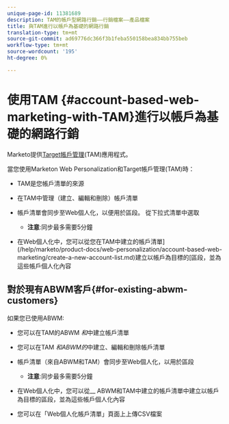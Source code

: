 ```yaml
---
unique-page-id: 11381689
description: TAM的帳戶型網路行銷——行銷檔案——產品檔案
title: 與TAM進行以帳戶為基礎的網路行銷
translation-type: tm+mt
source-git-commit: ad69776dc366f3b1feba550158bea834bb755beb
workflow-type: tm+mt
source-wordcount: '195'
ht-degree: 0%

---
```



# 使用TAM {#account-based-web-marketing-with-TAM}進行以帳戶為基礎的網路行銷

Marketo提供[Target帳戶管理](/help/marketo/product-docs/target-account-management/setup-tam/target-account-management-overview.md)(TAM)應用程式。

當您使用Marketon Web Personalization和Target帳戶管理(TAM)時：

* TAM是您帳戶清單的來源
* 在TAM中管理（建立、編輯和刪除）帳戶清單
* 帳戶清單會同步至Web個人化，以便用於區段。 從下拉式清單中選取

   * **注意**:同步最多需要5分鐘

* 在Web個人化中，您可以從您在TAM中建立的帳戶清單](/help/marketo/product-docs/web-personalization/account-based-web-marketing/create-a-new-account-list.md)建立以帳戶為目標的[區段，並為這些帳戶個人化內容

## 對於現有ABWM客戶{#for-existing-abwm-customers}

如果您已使用ABWM:

* 您可以在TAM的ABWM _和_&#x200B;中建立帳戶清單
* 您可以在TAM _和ABWM的_&#x200B;中建立、編輯和刪除帳戶清單
* 帳戶清單（來自ABWM和TAM）會同步至Web個人化，以用於區段

   * **注意**:同步最多需要5分鐘

* 在Web個人化中，您可以從&#x200B;__ ABWM和TAM中建立的帳戶清單中建立以帳戶為目標的區段，並為這些帳戶個人化內容
* 您可以在「Web個人化帳戶清單」頁面上上傳CSV檔案
